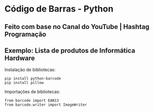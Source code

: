 # Código de Barras - Python
## Feito com base no Canal do YouTube | Hashtag Programação
## Exemplo: Lista de produtos de Informática Hardware

Instalação de bibliotecas: <br>
```
pip install python-barcode
pip install pillow
```

Importações de bibliotecas: <br>
```
from barcode import EAN13
from barcode.writer import ImageWriter
```
